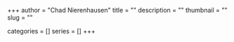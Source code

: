 +++
author      = "Chad Nierenhausen"
title       = ""
description = ""
thumbnail   = ""
slug        = ""

categories  = []
series      = []
+++
